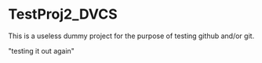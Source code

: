 TestProj2_DVCS
==============
This is a useless dummy project for the purpose of testing github and/or git.

"testing it out again"
